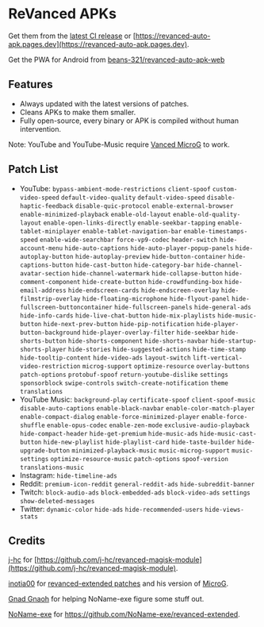 # ReVanced APKs

Get them from the [latest CI release](https://github.com/Kryptos-123/revanced-auto-apk/releases/latest) or [https://revanced-auto-apk.pages.dev](https://revanced-auto-apk.pages.dev).

Get the PWA for Android from [beans-321/revanced-auto-apk-web](https://github.com/beans-321/revanced-auto-apk-web/releases/latest)

## Features
 * Always updated with the latest versions of patches.
 * Cleans APKs to make them smaller.
 * Fully open-source, every binary or APK is compiled without human intervention.

Note: YouTube and YouTube-Music require [Vanced MicroG](https://github.com/inotia00/VancedMicroG/releases/latest) to work.

## Patch List

- YouTube: `bypass-ambient-mode-restrictions` `client-spoof` `custom-video-speed` `default-video-quality` `default-video-speed` `disable-haptic-feedback` `disable-quic-protocol` `enable-external-browser` `enable-minimized-playback` `enable-old-layout` `enable-old-quality-layout` `enable-open-links-directly` `enable-seekbar-tapping` `enable-tablet-miniplayer` `enable-tablet-navigation-bar` `enable-timestamps-speed` `enable-wide-searchbar` `force-vp9-codec` `header-switch` `hide-account-menu` `hide-auto-captions` `hide-auto-player-popup-panels` `hide-autoplay-button` `hide-autoplay-preview` `hide-button-container` `hide-captions-button` `hide-cast-button` `hide-category-bar` `hide-channel-avatar-section` `hide-channel-watermark` `hide-collapse-button` `hide-comment-component` `hide-create-button` `hide-crowdfunding-box` `hide-email-address` `hide-endscreen-cards` `hide-endscreen-overlay` `hide-filmstrip-overlay` `hide-floating-microphone` `hide-flyout-panel` `hide-fullscreen-buttoncontainer` `hide-fullscreen-panels` `hide-general-ads` `hide-info-cards` `hide-live-chat-button` `hide-mix-playlists` `hide-music-button` `hide-next-prev-button` `hide-pip-notification` `hide-player-button-background` `hide-player-overlay-filter` `hide-seekbar` `hide-shorts-button` `hide-shorts-component` `hide-shorts-navbar` `hide-startup-shorts-player` `hide-stories` `hide-suggested-actions` `hide-time-stamp` `hide-tooltip-content` `hide-video-ads` `layout-switch` `lift-vertical-video-restriction` `microg-support` `optimize-resource` `overlay-buttons` `patch-options` `protobuf-spoof` `return-youtube-dislike` `settings` `sponsorblock` `swipe-controls` `switch-create-notification` `theme` `translations` 
- YouTube Music: `background-play` `certificate-spoof` `client-spoof-music` `disable-auto-captions` `enable-black-navbar` `enable-color-match-player` `enable-compact-dialog` `enable-force-minimized-player` `enable-force-shuffle` `enable-opus-codec` `enable-zen-mode` `exclusive-audio-playback` `hide-compact-header` `hide-get-premium` `hide-music-ads` `hide-music-cast-button` `hide-new-playlist` `hide-playlist-card` `hide-taste-builder` `hide-upgrade-button` `minimized-playback-music` `music-microg-support` `music-settings` `optimize-resource-music` `patch-options` `spoof-version` `translations-music` 
- Instagram: `hide-timeline-ads` 
- Reddit: `premium-icon-reddit` `general-reddit-ads` `hide-subreddit-banner` 
- Twitch: `block-audio-ads` `block-embedded-ads` `block-video-ads` `settings` `show-deleted-messages` 
- Twitter: `dynamic-color` `hide-ads` `hide-recommended-users` `hide-views-stats` 

## Credits
[j-hc](https://github.com/j-hc) for [https://github.com/j-hc/revanced-magisk-module](https://github.com/j-hc/revanced-magisk-module).

[inotia00](https://github.com/inotia00) for [revanced-extended patches](https://github.com/inotia00/revanced-patches/tree/revanced-extended) and his version of [MicroG](https://github.com/inotia00/mMicroG).

[Gnad Gnaoh](https://github.com/gnadgnaoh) for helping NoName-exe figure some stuff out.

[NoName-exe](https://github.com/NoName-exe/) for https://github.com/NoName-exe/revanced-extended.
